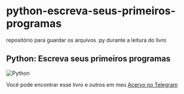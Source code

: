 # python-escreva-seus-primeiros-programas
repositório para guardar os arquivos .py durante a leitura do livro  

## Python: Escreva seus primeiros programas

![Python](https://m.media-amazon.com/images/I/51WCHKQWdlL.jpg)

Você pode encontrar esse livro e outros em meu [Acervo no Telegram](https://t.me/joinchat/J35ZimeF7a0xNTRh)
